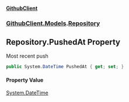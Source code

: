 #### [GithubClient](index 'index')
### [GithubClient.Models](GithubClient.Models 'GithubClient.Models').[Repository](GithubClient.Models.Repository 'GithubClient.Models.Repository')

## Repository.PushedAt Property

Most recent push

```csharp
public System.DateTime PushedAt { get; set; }
```

#### Property Value
[System.DateTime](https://docs.microsoft.com/en-us/dotnet/api/System.DateTime 'System.DateTime')